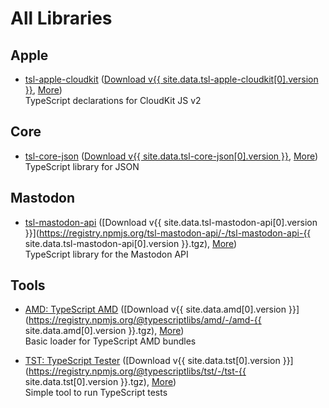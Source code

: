 All Libraries
=============



Apple
-----

- [tsl-apple-cloudkit](/tsl-apple-cloudkit/)
  ([Download v{{ site.data.tsl-apple-cloudkit[0].version }}](/npm/tsl-apple-cloudkit.tgz),
  [More](/package/tsl-apple-cloudkit.html))  
  TypeScript declarations for CloudKit JS v2



Core
--------

- [tsl-core-json](/tsl-core-json/)
  ([Download v{{ site.data.tsl-core-json[0].version }}](/npm/tsl-core-json.tgz),
  [More](/package/tsl-core-json.html))  
  TypeScript library for JSON



Mastodon
--------

- [tsl-mastodon-api](/tsl-mastodon-api/)
  ([Download v{{ site.data.tsl-mastodon-api[0].version }}](https://registry.npmjs.org/tsl-mastodon-api/-/tsl-mastodon-api-{{ site.data.tsl-mastodon-api[0].version }}.tgz),
  [More](/package/tsl-mastodon-api.html))  
  TypeScript library for the Mastodon API



Tools
-----

- [AMD: TypeScript AMD](/amd/)
  ([Download v{{ site.data.amd[0].version }}](https://registry.npmjs.org/@typescriptlibs/amd/-/amd-{{ site.data.amd[0].version }}.tgz),
  [More](/package/amd.html))  
  Basic loader for TypeScript AMD bundles

- [TST: TypeScript Tester](/tst/)
  ([Download v{{ site.data.tst[0].version }}](https://registry.npmjs.org/@typescriptlibs/tst/-/tst-{{ site.data.tst[0].version }}.tgz),
  [More](/package/tst.html))  
  Simple tool to run TypeScript tests
